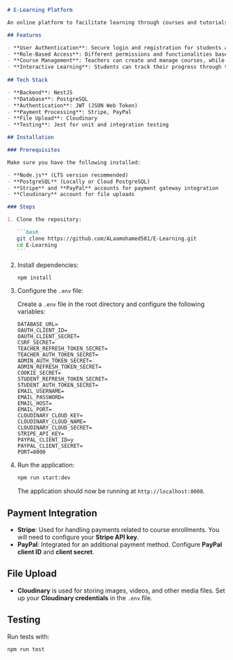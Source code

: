 ````markdown
# E-Learning Platform

An online platform to facilitate learning through courses and tutorials for students and teachers. This project is built using **NestJS** for the backend, **PostgreSQL** for the database, and integrates user authentication and role-based access for both students and teachers.

## Features

- **User Authentication**: Secure login and registration for students and teachers.
- **Role-Based Access**: Different permissions and functionalities based on user role (student/teacher).
- **Course Management**: Teachers can create and manage courses, while students can view and enroll in them.
- **Interactive Learning**: Students can track their progress through the course materials.
 
## Tech Stack

- **Backend**: NestJS
- **Database**: PostgreSQL
- **Authentication**: JWT (JSON Web Token)
- **Payment Processing**: Stripe, PayPal
- **File Upload**: Cloudinary
- **Testing**: Jest for unit and integration testing

## Installation

### Prerequisites

Make sure you have the following installed:

- **Node.js** (LTS version recommended)
- **PostgreSQL** (Locally or Cloud PostgreSQL)
- **Stripe** and **PayPal** accounts for payment gateway integration
- **Cloudinary** account for file uploads

### Steps

1. Clone the repository:

   ```bash
   git clone https://github.com/ALaamohamed581/E-Learning.git
   cd E-Learning
   ```
````

2. Install dependencies:

   ```bash
   npm install
   ```

3. Configure the `.env` file:

   Create a `.env` file in the root directory and configure the following variables:

   ```env
   DATABASE_URL= 
   OAUTH_CLIENT_ID= 
   OAUTH_CLIENT_SECRET= 
   CSRF_SECRET= 
   TEACHER_REFRESH_TOKEN_SECRET= 
   TEACHER_AUTH_TOKEN_SECRET= 
   ADMIN_AUTH_TOKEN_SECRET= 
   ADMIN_REFRESH_TOKEN_SECRET= 
   COOKIE_SECRET= 
   STUDENT_REFRESH_TOKEN_SECRET= 
   STUDENT_AUTH_TOKEN_SECRET= 
   EMAIL_USERNAME= 
   EMAIL_PASSWORD= 
   EMAIL_HOST= 
   EMAIL_PORT= 
   CLOUDINARY_CLOUD_KEY= 
   CLOUDINARY_CLOUD_NAME= 
   CLOUDINARY_CLOUD_SECRET= 
   STRIPE_API_KEY= 
   PAYPAL_CLIENT_ID=y 
   PAYPAL_CLIENT_SECRET= 
   PORT=8000
   ```

4. Run the application:

   ```bash
   npm run start:dev
   ```

   The application should now be running at `http://localhost:8000`.

## Payment Integration

- **Stripe**: Used for handling payments related to course enrollments. You will need to configure your **Stripe API key**.
- **PayPal**: Integrated for an additional payment method. Configure **PayPal client ID** and **client secret**.

## File Upload

- **Cloudinary** is used for storing images, videos, and other media files. Set up your **Cloudinary credentials** in the `.env` file.

## Testing

Run tests with:

```bash
npm run test

```
